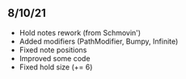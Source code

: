## 8/10/21
- Hold notes rework (from Schmovin')
- Added modifiers (PathModifier, Bumpy, Infinite)
- Fixed note positions
- Improved some code
- Fixed hold size (+= 6)
